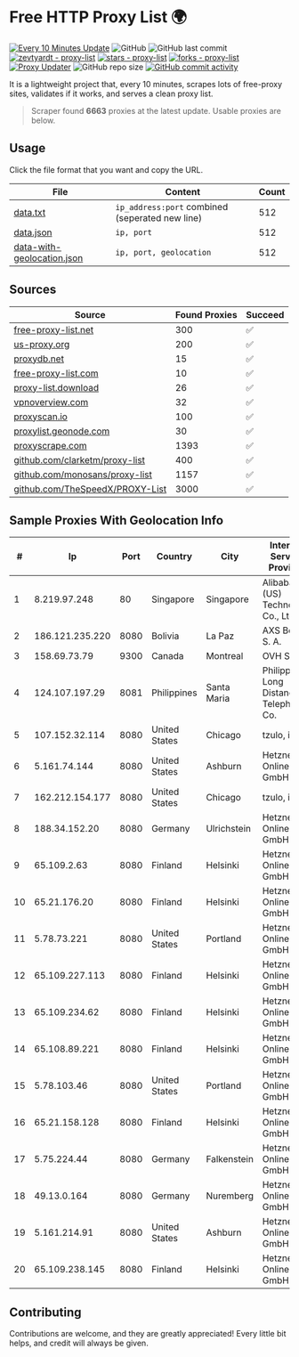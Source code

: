 
# Free HTTP Proxy List 🌍

[![Every 10 Minutes Update](https://github.com/mertguvencli/http-proxy-list/actions/workflows/main.yml/badge.svg?branch=main)](https://github.com/mertguvencli/http-proxy-list/actions/workflows/main.yml)
![GitHub](https://img.shields.io/github/license/mertguvencli/http-proxy-list)
![GitHub last commit](https://img.shields.io/github/last-commit/mertguvencli/http-proxy-list)
[![zevtyardt - proxy-list](https://img.shields.io/static/v1?label=zevtyardt&message=proxy-list&color=blue&logo=github)](https://github.com/zevtyardt/proxy-list "Go to GitHub repo")
[![stars - proxy-list](https://img.shields.io/github/stars/zevtyardt/proxy-list?style=social)](https://github.com/zevtyardt/proxy-list)
[![forks - proxy-list](https://img.shields.io/github/forks/zevtyardt/proxy-list?style=social)](https://github.com/zevtyardt/proxy-list)
[![Proxy Updater](https://github.com/zevtyardt/proxy-list/workflows/Proxy%20Updater/badge.svg)](https://github.com/zevtyardt/proxy-list/actions?query=workflow:"Proxy+Updater")
![GitHub repo size](https://img.shields.io/github/repo-size/zevtyardt/proxy-list)
[![GitHub commit activity](https://img.shields.io/github/commit-activity/m/zevtyardt/proxy-list?logo=commits)](https://github.com/zevtyardt/proxy-list/commits/main)

It is a lightweight project that, every 10 minutes, scrapes lots of free-proxy sites, validates if it works, and serves a clean proxy list.

> Scraper found **6663** proxies at the latest update. Usable proxies are below.

## Usage

Click the file format that you want and copy the URL.

|File|Content|Count|
|----|-------|-----|
|[data.txt](https://raw.githubusercontent.com/mertguvencli/http-proxy-list/main/proxy-list/data.txt)|`ip_address:port` combined (seperated new line)|512|
|[data.json](https://raw.githubusercontent.com/mertguvencli/http-proxy-list/main/proxy-list/data.json)|`ip, port`|512|
|[data-with-geolocation.json](https://raw.githubusercontent.com/mertguvencli/http-proxy-list/main/proxy-list/data-with-geolocation.json)|`ip, port, geolocation`|512|

## Sources

|Source|Found Proxies|Succeed|
|------|-------------|-------|
|[free-proxy-list.net](https://free-proxy-list.net)|300|✅|
|[us-proxy.org](https://www.us-proxy.org)|200|✅|
|[proxydb.net](http://proxydb.net)|15|✅|
|[free-proxy-list.com](https://free-proxy-list.com/?page=&port=&type%5B%5D=http&type%5B%5D=https&up_time=0&search=Search)|10|✅|
|[proxy-list.download](https://www.proxy-list.download/HTTP)|26|✅|
|[vpnoverview.com](https://vpnoverview.com/privacy/anonymous-browsing/free-proxy-servers)|32|✅|
|[proxyscan.io](https://www.proxyscan.io)|100|✅|
|[proxylist.geonode.com](https://proxylist.geonode.com/api/proxy-list?limit=300&page=1&sort_by=lastChecked&sort_type=desc&protocols=http,https)|30|✅|
|[proxyscrape.com](https://api.proxyscrape.com/v2/?request=displayproxies&protocol=http&timeout=10000&country=all&ssl=all&anonymity=all)|1393|✅|
|[github.com/clarketm/proxy-list](https://raw.githubusercontent.com/clarketm/proxy-list/master/proxy-list-raw.txt)|400|✅|
|[github.com/monosans/proxy-list](https://raw.githubusercontent.com/monosans/proxy-list/main/proxies/http.txt)|1157|✅|
|[github.com/TheSpeedX/PROXY-List](https://raw.githubusercontent.com/TheSpeedX/PROXY-List/master/http.txt)|3000|✅|


## Sample Proxies With Geolocation Info

|#|Ip|Port|Country|City|Internet Service Provider|
|-|--|----|-------|----|-------------------------|
|1|8.219.97.248|80|Singapore|Singapore|Alibaba (US) Technology Co., Ltd.|
|2|186.121.235.220|8080|Bolivia|La Paz|AXS Bolivia S. A.|
|3|158.69.73.79|9300|Canada|Montreal|OVH SAS|
|4|124.107.197.29|8081|Philippines|Santa Maria|Philippine Long Distance Telephone Co.|
|5|107.152.32.114|8080|United States|Chicago|tzulo, inc.|
|6|5.161.74.144|8080|United States|Ashburn|Hetzner Online GmbH|
|7|162.212.154.177|8080|United States|Chicago|tzulo, inc.|
|8|188.34.152.20|8080|Germany|Ulrichstein|Hetzner Online GmbH|
|9|65.109.2.63|8080|Finland|Helsinki|Hetzner Online GmbH|
|10|65.21.176.20|8080|Finland|Helsinki|Hetzner Online GmbH|
|11|5.78.73.221|8080|United States|Portland|Hetzner Online GmbH|
|12|65.109.227.113|8080|Finland|Helsinki|Hetzner Online GmbH|
|13|65.109.234.62|8080|Finland|Helsinki|Hetzner Online GmbH|
|14|65.108.89.221|8080|Finland|Helsinki|Hetzner Online GmbH|
|15|5.78.103.46|8080|United States|Portland|Hetzner Online GmbH|
|16|65.21.158.128|8080|Finland|Helsinki|Hetzner Online GmbH|
|17|5.75.224.44|8080|Germany|Falkenstein|Hetzner Online GmbH|
|18|49.13.0.164|8080|Germany|Nuremberg|Hetzner Online GmbH|
|19|5.161.214.91|8080|United States|Ashburn|Hetzner Online GmbH|
|20|65.109.238.145|8080|Finland|Helsinki|Hetzner Online GmbH|



## Contributing

Contributions are welcome, and they are greatly appreciated! Every
little bit helps, and credit will always be given.

